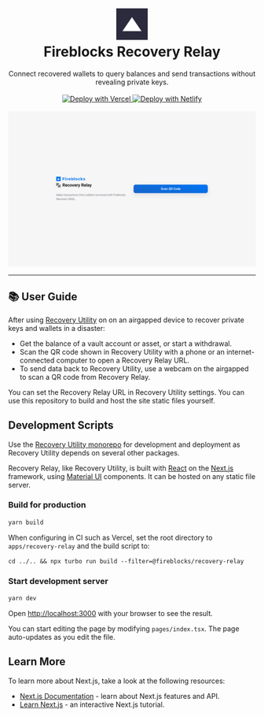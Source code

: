 <h1 align="center">
  <img src="public/icons/192x192.png" width="64px" height="64px" />
  <br />
  Fireblocks Recovery Relay
</h1>

<p align="center">
  Connect recovered wallets to query balances and send transactions without revealing private keys.
  <br />
  <br />
  <a href="https://vercel.com/new/clone?repository-url=https%3A%2F%2Fgithub.com%2Ffireblocks%2Frecovery%2Ftree%2Fmain%2Fapps%2Frecovery-relay&build-command=cd%20..%2F..%20%26%26%20npx%20turbo%20run%20build%20--filter%3D%40fireblocks%2Frecovery-relay&project-name=recovery-relay&demo-title=Fireblocks%20Recovery%20Relay&demo-description=Connect%20recovered%20wallets%20to%20query%20balances%20and%20send%20transactions.&root-directory=apps%2Frecovery-relay" target="_blank">
    <img src="https://vercel.com/button" alt="Deploy with Vercel" />
  </a>
  <a href="https://www.netlify.com/img/deploy/button.svg)](https://app.netlify.com/start/deploy?repository=https://github.com/fireblocks/recovery/tree/main/apps/recovery-relay" target="_blank">
    <img src="https://www.netlify.com/img/deploy/button.svg" alt="Deploy with Netlify" />
  </a>
  <br />
  <br />
  <a href="https://github.com/fireblocks/recovery" target="_blank">
    <img src="../../docs/img/relay.png" alt="Screenshot" />
  </a>
</p>

---

## 📚 User Guide

After using [Recovery Utility](../recovery-utility/) on on an airgapped device to recover private keys and wallets in a disaster:

- Get the balance of a vault account or asset, or start a withdrawal.
- Scan the QR code shown in Recovery Utility with a phone or an internet-connected computer to open a Recovery Relay URL.
- To send data back to Recovery Utility, use a webcam on the airgapped to scan a QR code from Recovery Relay.

You can set the Recovery Relay URL in Recovery Utility settings. You can use this repository to build and host the site static files yourself.

## Development Scripts

Use the [Recovery Utility monorepo](../../) for development and deployment as Recovery Utility depends on several other packages.

Recovery Relay, like Recovery Utility, is built with [React](https://reactjs.org/) on the [Next.js](https://nextjs.org/) framework, using [Material UI](https://mui.com/material-ui/getting-started/overview/) components. It can be hosted on any static file server.

### Build for production

```bash
yarn build
```

When configuring in CI such as Vercel, set the root directory to `apps/recovery-relay` and the build script to:

```
cd ../.. && npx turbo run build --filter=@fireblocks/recovery-relay
```

### Start development server

```bash
yarn dev
```

Open [http://localhost:3000](http://localhost:3000) with your browser to see the result.

You can start editing the page by modifying `pages/index.tsx`. The page auto-updates as you edit the file.

## Learn More

To learn more about Next.js, take a look at the following resources:

- [Next.js Documentation](https://nextjs.org/docs) - learn about Next.js features and API.
- [Learn Next.js](https://nextjs.org/learn) - an interactive Next.js tutorial.
